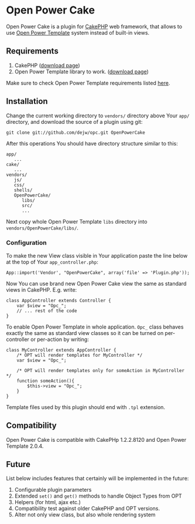 # Open Power Cake #

Open Power Cake is a plugin for [CakePHP] web framework, that allows to use [Open Power Template][OPT] system instead of built-in views.

## Requirements ##

1. CakePHP ([download page][CakePHPdownload])
2. Open Power Template library to work. ([download page][OPTdownload])

Make sure to check Open Power Template requirements listed [here][OPTreqs].

## Installation ##

Change the current working directory to `vendors/` directory above Your `app/` directory, and download the source of a plugin using git:

    git clone git://github.com/dejw/opc.git OpenPowerCake

After this operations You should have directory structure similar to this:

    app/
       ...
    cake/
       ...
    vendors/
       js/
       css/
       shells/
       OpenPowerCake/
          libs/
          src/
          ...

Next copy whole Open Power Template `libs` directory into `vendors/OpenPowerCake/libs/`.

### Configuration ###

To make the new View class visible in Your application paste the line below at the top of Your `app_controller.php`:

    App::import('Vendor', "OpenPowerCake", array('file' => 'Plugin.php'));

Now You can use brand new Open Power Cake view the same as standard views in CakePHP. E.g. write:

    class AppController extends Controller {
        var $view = "Opc_";
        // ... rest of the code
    }

To enable Open Power Template in whole application. `Opc_` class behaves exactly the same as standard view classes so it can be turned on per-controller or per-action by writing:

    class MyController extends AppController {
        /* OPT will render templates for MyController */
        var $view = "Opc_";

        /* OPT will render templates only for someAction in MyController */
        function someAction(){
            $this->view = "Opc_";
        }
    }


Template files used by this plugin should end with `.tpl` extension.

## Compatibility ##

Open Power Cake is compatible with CakePHp 1.2.2.8120 and Open Power Template 2.0.4.

## Future ##

List below includes features that certainly will be implemented in the future:

1. Configurable plugin parameters
2. Extended `set()` and `get()` methods to handle Object Types from OPT
3. Helpers (for html, ajax etc.)
4. Compatibility test against older CakePHP and OPT versions.
5. Alter not only view class, but also whole rendering system

  [CakePHP]: http://cakephp.org/  "CakePHP"
  [CakePHPdownload]: http://github.com/cakephp/cakephp1x/downloads "CakePHP: downloads"
  [OPT]: http://www.invenzzia.org/en/projects/open-power-libraries/open-power-template "Open Power Template"
  [OPTreqs]: http://static.invenzzia.org/docs/opt/2_0/book/en/installation.html "Open Power Template: Requirements"
  [OPTdownload]: http://www.invenzzia.org/en/download/open-power-template/2-0/2-0-4 "Open Power Template: Download page"

